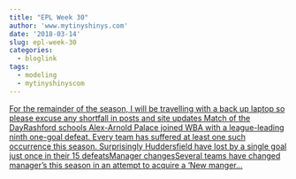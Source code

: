 ```yaml
---
title: "EPL Week 30"
author: 'www.mytinyshinys.com'
date: '2018-03-14'
slug: epl-week-30
categories:
  - bloglink
tags:
  - modeling
  - mytinyshinyscom
---
```


[For the remainder of the season, I will be travelling with a back up laptop so please excuse any shortfall in posts and site updates Match of the DayRashford schools Alex-Arnold Palace joined WBA with a league-leading ninth one-goal defeat. Every team has suffered at least one such occurrence this season. Surprisingly Huddersfield have lost by a single goal just once in their 15 defeatsManager changesSeveral teams have changed manager’s this season in an attempt to acquire a ‘New manger...<click to read more>](https://www.mytinyshinys.com/2018/03/14/epl-week-30/)

